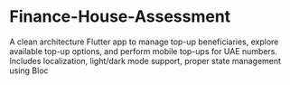 # Finance-House-Assessment
A clean architecture Flutter app to manage top-up beneficiaries, explore available top-up options, and perform mobile top-ups for UAE numbers. Includes localization, light/dark mode support, proper state management using Bloc
